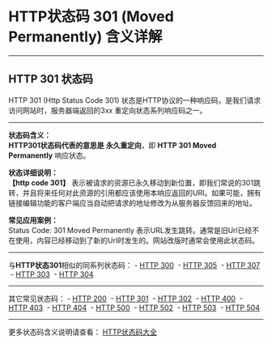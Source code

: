 # HTTP状态码 301 (Moved Permanently) 含义详解

---

## HTTP 301 状态码

HTTP 301 (Http Status Code 301) 状态是HTTP协议的一种响应码，是我们请求访问网站时，服务器端返回的3xx 重定向状态系列响应码之一。

---

**状态码含义：**  
**HTTP301状态码代表的意思是** **永久重定向**，即 **HTTP 301 Moved Permanently** 响应状态。

**状态详细说明：**  
**【http code 301】** 表示被请求的资源已永久移动到新位置，即我们常说的301跳转，并且将来任何对此资源的引用都应该使用本响应返回的URI。如果可能，拥有链接编辑功能的客户端应当自动把请求的地址修改为从服务器反馈回来的地址。

**常见应用案例：**  
Status Code: 301 Moved Permanently 表示URL发生跳转。通常是旧Url已经不在使用，内容已经移动到了新的Url时发生的。网站改版时通常会使用此状态码。

  

---

与**HTTP状态301**相似的同系列状态码： - [HTTP 300](https://github.com/CrayonL/AllHttpStatusCodes/blob/master/HTTPStatusCode/3xx_Redirection/Code_300.md "HTTP 300详细说明")
 - [HTTP 305](https://github.com/CrayonL/AllHttpStatusCodes/blob/master/HTTPStatusCode/3xx_Redirection/Code_305.md "HTTP 305详细说明")
 - [HTTP 307](https://github.com/CrayonL/AllHttpStatusCodes/blob/master/HTTPStatusCode/3xx_Redirection/Code_307.md "HTTP 307详细说明")
 - [HTTP 303](https://github.com/CrayonL/AllHttpStatusCodes/blob/master/HTTPStatusCode/3xx_Redirection/Code_303.md "HTTP 303详细说明")
 - [HTTP 304](https://github.com/CrayonL/AllHttpStatusCodes/blob/master/HTTPStatusCode/3xx_Redirection/Code_304.md "HTTP 304详细说明")

---

其它常见状态码： - [HTTP 200](https://github.com/CrayonL/AllHttpStatusCodes/blob/master/HTTPStatusCode/2xx_Success/Code_200.md "HTTP 200详细说明")
 - [HTTP 301](https://github.com/CrayonL/AllHttpStatusCodes/blob/master/HTTPStatusCode/3xx_Redirection/Code_301.md "HTTP 301详细说明")
 - [HTTP 302](https://github.com/CrayonL/AllHttpStatusCodes/blob/master/HTTPStatusCode/3xx_Redirection/Code_302.md "HTTP 302详细说明")
 - [HTTP 400](https://github.com/CrayonL/AllHttpStatusCodes/blob/master/HTTPStatusCode/4xx_ClientErrors/Code_400.md "HTTP 400详细说明")
 - [HTTP 403](https://github.com/CrayonL/AllHttpStatusCodes/blob/master/HTTPStatusCode/4xx_ClientErrors/Code_403.md "HTTP 403详细说明")
 - [HTTP 404](https://github.com/CrayonL/AllHttpStatusCodes/blob/master/HTTPStatusCode/4xx_ClientErrors/Code_404.md "HTTP 404详细说明")
 - [HTTP 500](https://github.com/CrayonL/AllHttpStatusCodes/blob/master/HTTPStatusCode/5xx_ServerErrors/Code_500.md "HTTP 500详细说明")
 - [HTTP 502](https://github.com/CrayonL/AllHttpStatusCodes/blob/master/HTTPStatusCode/5xx_ServerErrors/Code_502.md "HTTP 502详细说明")
 - [HTTP 503](https://github.com/CrayonL/AllHttpStatusCodes/blob/master/HTTPStatusCode/5xx_ServerErrors/Code_503.md "HTTP 503详细说明")
 - [HTTP 504](https://github.com/CrayonL/AllHttpStatusCodes/blob/master/HTTPStatusCode/5xx_ServerErrors/Code_504.md "HTTP 504详细说明")

---

更多状态码含义说明请查看： [HTTP状态码大全](https://github.com/CrayonL/AllHttpStatusCodes)